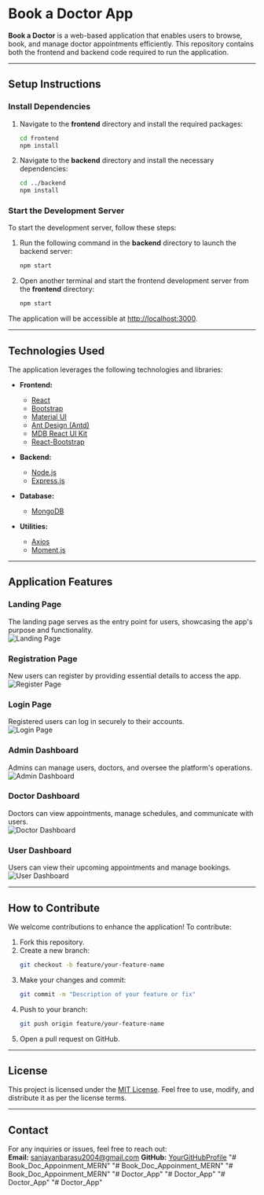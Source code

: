 # Book a Doctor App

**Book a Doctor** is a web-based application that enables users to browse, book, and manage doctor appointments efficiently. This repository contains both the frontend and backend code required to run the application.

---

## **Setup Instructions**

### **Install Dependencies**

1. Navigate to the **frontend** directory and install the required packages:  
   ```bash
   cd frontend
   npm install
   ```

2. Navigate to the **backend** directory and install the necessary dependencies:  
   ```bash
   cd ../backend
   npm install
   ```

### **Start the Development Server**

To start the development server, follow these steps:

1. Run the following command in the **backend** directory to launch the backend server:  
   ```bash
   npm start
   ```

2. Open another terminal and start the frontend development server from the **frontend** directory:  
   ```bash
   npm start
   ```

The application will be accessible at [http://localhost:3000](http://localhost:3000).

---

## **Technologies Used**

The application leverages the following technologies and libraries:

- **Frontend:**
  - [React](https://reactjs.org/)
  - [Bootstrap](https://getbootstrap.com/)
  - [Material UI](https://mui.com/)
  - [Ant Design (Antd)](https://ant.design/)
  - [MDB React UI Kit](https://mdbootstrap.com/docs/react/)
  - [React-Bootstrap](https://react-bootstrap.github.io/)

- **Backend:**
  - [Node.js](https://nodejs.org/)
  - [Express.js](https://expressjs.com/)

- **Database:**
  - [MongoDB](https://www.mongodb.com/)

- **Utilities:**
  - [Axios](https://axios-http.com/)
  - [Moment.js](https://momentjs.com/)

---

## **Application Features**

### **Landing Page**  
The landing page serves as the entry point for users, showcasing the app's purpose and functionality.  
![Landing Page](https://github.com/user-attachments/assets/4e794d80-46ff-43fd-879a-e1d1ac9a3a49)

### **Registration Page**  
New users can register by providing essential details to access the app.  
![Register Page](https://github.com/user-attachments/assets/733c65b7-dd21-43ca-bb83-c2918b90765f)

### **Login Page**  
Registered users can log in securely to their accounts.  
![Login Page](https://github.com/user-attachments/assets/db342b7a-8451-4949-8932-a0615f4f3ca1)

### **Admin Dashboard**  
Admins can manage users, doctors, and oversee the platform's operations.  
![Admin Dashboard](https://github.com/user-attachments/assets/4ab37512-a50b-4faa-b8dc-38b053741e61)

### **Doctor Dashboard**  
Doctors can view appointments, manage schedules, and communicate with users.  
![Doctor Dashboard](https://github.com/user-attachments/assets/c7584a67-c33f-43ba-bef2-636e3ccddb1d)

### **User Dashboard**  
Users can view their upcoming appointments and manage bookings.  
![User Dashboard](https://github.com/user-attachments/assets/aac5330a-1010-433f-a5aa-8833f15bbbd4)

---

## **How to Contribute**

We welcome contributions to enhance the application! To contribute:

1. Fork this repository.
2. Create a new branch:  
   ```bash
   git checkout -b feature/your-feature-name
   ```
3. Make your changes and commit:  
   ```bash
   git commit -m "Description of your feature or fix"
   ```
4. Push to your branch:  
   ```bash
   git push origin feature/your-feature-name
   ```
5. Open a pull request on GitHub.

---

## **License**

This project is licensed under the [MIT License](https://opensource.org/licenses/MIT). Feel free to use, modify, and distribute it as per the license terms.

---

## **Contact**

For any inquiries or issues, feel free to reach out:  
**Email:** sanjayanbarasu2004@gmail.com 
**GitHub:** [YourGitHubProfile](https://github.com/SanjayAnbarasu)
"# Book_Doc_Appoinment_MERN" 
"# Book_Doc_Appoinment_MERN" 
"# Book_Doc_Appoinment_MERN" 
"# Doctor_App" 
"# Doctor_App" 
"# Doctor_App" 
"# Doctor_App" 
